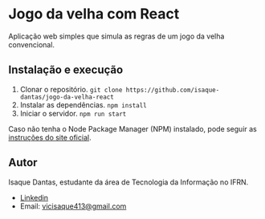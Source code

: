 # Jogo da velha com React

Aplicação web simples que simula as regras de um jogo da velha convencional.

## Instalação e execução

1. Clonar o repositório. `git clone https://github.com/isaque-dantas/jogo-da-velha-react`
2. Instalar as dependências. `npm install`
3. Iniciar o servidor. `npm run start`

Caso não tenha o Node Package Manager (NPM) instalado, pode seguir as [instruções do site oficial](https://docs.npmjs.com/downloading-and-installing-node-js-and-npm).

## Autor

Isaque Dantas, estudante da área de Tecnologia da Informação no IFRN.

- [Linkedin](https://www.linkedin.com/in/isaque-victor-404852316/)
- Email: vicisaque413@gmail.com
